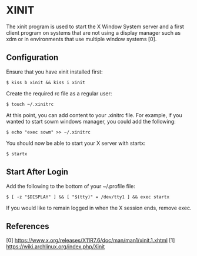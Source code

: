 XINIT
=====

The xinit program is used to start the X Window System server and a first client
program on systems that are not using a display manager such as xdm or in
environments that use multiple window systems [0].

Configuration
-------------

Ensure that you have xinit installed first:

    $ kiss b xinit && kiss i xinit

Create the required rc file as a regular user:

    $ touch ~/.xinitrc

At this point, you can add content to your .xinitrc file. For example, if you
wanted to start sowm windows manager, you could add the following:

    $ echo "exec sowm" >> ~/.xinitrc

You should now be able to start your X server with startx:

    $ startx

Start After Login
-----------------

Add the following to the bottom of your ~/.profile file:

    $ [ -z "$DISPLAY" ] && [ "$(tty)" = /dev/tty1 ] && exec startx

If you would like to remain logged in when the X session ends, remove exec.

References
----------

[0] https://www.x.org/releases/X11R7.6/doc/man/man1/xinit.1.xhtml
[1] https://wiki.archlinux.org/index.php/Xinit

